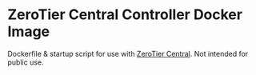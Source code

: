 # ZeroTier Central Controller Docker Image

Dockerfile & startup script for use with [ZeroTier Central](https://my.zerotier.com). Not intended
for public use.
